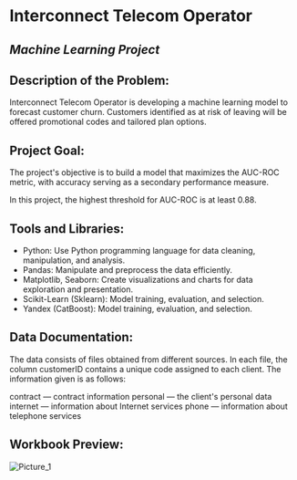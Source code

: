# Interconnect Telecom Operator

## ***Machine Learning Project***

## **Description of the Problem:**
Interconnect Telecom Operator is developing a machine learning model to forecast customer churn. Customers identified as at risk of leaving will be offered promotional codes and tailored plan options.

## **Project Goal:**
The project's objective is to build a model that maximizes the AUC-ROC metric, with accuracy serving as a secondary performance measure.

In this project, the highest threshold for AUC-ROC is at least 0.88.

## **Tools and Libraries:**
- Python: Use Python programming language for data cleaning, manipulation, and analysis.
- Pandas: Manipulate and preprocess the data efficiently.
- Matplotlib, Seaborn: Create visualizations and charts for data exploration and presentation.
- Scikit-Learn (Sklearn): Model training, evaluation, and selection.
- Yandex (CatBoost): Model training, evaluation, and selection.

## **Data Documentation:**
The data consists of files obtained from different sources. In each file, the column customerID contains a unique code assigned to each client. The information given is as follows:

contract — contract information
personal — the client's personal data
internet — information about Internet services
phone — information about telephone services

## **Workbook Preview:**
![Picture_1](https://github.com/user-attachments/assets/784840d7-b7d1-4fca-9c2f-70f3cf64204b)

